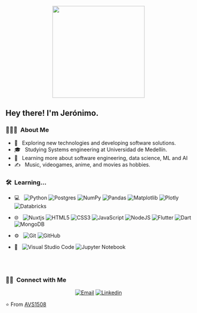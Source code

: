 
<p align="center">
<img src = "https://media3.giphy.com/media/RIPsiIq4XJtzAhxCNY/giphy.gif?cid=790b7611ea4323da93b5f6978cce9cc5308697e510010099&rid=giphy.gif&ct=g" width="250" height="250">
</p>

<h2> Hey there! I'm Jerónimo.</h2>

<h3> 👨🏻‍💻 &nbsp;About Me </h3>

- 🤔 &nbsp; Exploring new technologies and developing software solutions.
- 🎓 &nbsp; Studying Systems engineering at Universidad de Medellín.
- 🌱 &nbsp; Learning more about software engineering, data science, ML and AI
- ✍️ &nbsp; Music, videogames, anime, and  movies as hobbies.

<h3> 🛠 &nbsp;Learning...</h3>

- 💻 &nbsp;
  ![Python](https://img.shields.io/badge/python-3670A0?style=for-the-badge&logo=python&logoColor=ffdd54)
 ![Postgres](https://img.shields.io/badge/postgres-%23316192.svg?style=for-the-badge&logo=postgresql&logoColor=white)
![NumPy](https://img.shields.io/badge/numpy-%23013243.svg?style=for-the-badge&logo=numpy&logoColor=white)
![Pandas](https://img.shields.io/badge/pandas-%23150458.svg?style=for-the-badge&logo=pandas&logoColor=white)
![Matplotlib](https://img.shields.io/badge/Matplotlib-%23ffffff.svg?style=for-the-badge&logo=Matplotlib&logoColor=black)
![Plotly](https://img.shields.io/badge/Plotly-%233F4F75.svg?style=for-the-badge&logo=plotly&logoColor=white)
![Databricks](https://img.shields.io/badge/Databricks-FF3621?style=for-the-badge&logo=Databricks&logoColor=white)

  
- 🌐 &nbsp;
 ![Nuxtjs](https://img.shields.io/badge/Nuxt-002E3B?style=for-the-badge&logo=nuxtdotjs&logoColor=#00DC82)
 ![HTML5](https://img.shields.io/badge/html5-%23E34F26.svg?style=for-the-badge&logo=html5&logoColor=white)
 ![CSS3](https://img.shields.io/badge/css3-%231572B6.svg?style=for-the-badge&logo=css3&logoColor=white)
 ![JavaScript](https://img.shields.io/badge/javascript-%23323330.svg?style=for-the-badge&logo=javascript&logoColor=%23F7DF1E)
 ![NodeJS](	https://img.shields.io/badge/Node.js-43853D?style=for-the-badge&logo=node.js&logoColor=white)
![Flutter](https://img.shields.io/badge/Flutter-%2302569B.svg?style=for-the-badge&logo=Flutter&logoColor=white)
![Dart](https://img.shields.io/badge/dart-%230175C2.svg?style=for-the-badge&logo=dart&logoColor=white)
![MongoDB](https://img.shields.io/badge/MongoDB-4EA94B?style=for-the-badge&logo=mongodb&logoColor=white)

  
- ⚙️ &nbsp;
  ![Git](https://img.shields.io/badge/git-%23F05033.svg?style=for-the-badge&logo=git&logoColor=white)
  ![GitHub](https://img.shields.io/badge/github-%23121011.svg?style=for-the-badge&logo=github&logoColor=white)
 - 🔧 &nbsp;
  ![Visual Studio Code](https://img.shields.io/badge/Visual%20Studio%20Code-0078d7.svg?style=for-the-badge&logo=visual-studio-code&logoColor=white)
![Jupyter Notebook](https://img.shields.io/badge/jupyter-%23FA0F00.svg?style=for-the-badge&logo=jupyter&logoColor=white)
  


<br/>

<br/>

<h3> 🤝🏻 &nbsp;Connect with Me </h3>

<p align="center">
<a href="mailto:jeronimobedoya1520@gmail.com"><img alt="Email" src="https://img.shields.io/badge/Email-jeronimobedoya1520@gmail.com-blue?style=flat-square&logo=gmail"></a>
<a href="https://www.linkedin.com/in/jer%C3%B3nimo-bedoya-bedoya-538318267/"><img alt="Linkedin" src="https://img.shields.io/badge/LinkedIn-blue?style=flat-square&logo=linkedin"></a>
</p>

⭐️ From [AVS1508](https://github.com/AVS1508)
